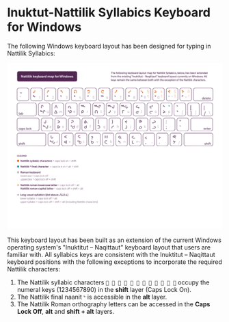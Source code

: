# Inuktut-Nattilik Syllabics Keyboard for Windows
The following Windows keyboard layout has been designed for typing in Nattilik Syllabics:

![Nattilik syllabics keylayout map Windows](/figures/Nattilik-keyboard-layout-map-Windows.png)

This keyboard layout has been built as an extension of the current Windows operating system's "Inuktitut – Naqittaut" keyboard layout that users are familiar with. All syllabics keys are consistent with the Inuktitut – Naqittaut keyboard positions with the following exceptions to incorporate the required Nattilik characters:

1. The Nattilik syllabic characters `𑪰 𑪲 𑪴 𑪶 𑪸 𑪺 ᕠ ᕤ ᕦ ᖨ ᖪ ᖬ` occupy the numeral keys (1234567890) in the **shift** layer (Caps Lock On).
2. The Nattilik final naanit `ᖮ` is accessible in the **alt** layer.
3. The Nattilik Roman orthography letters can be accessed in the **Caps Lock Off**, **alt** and **shift + alt** layers.


